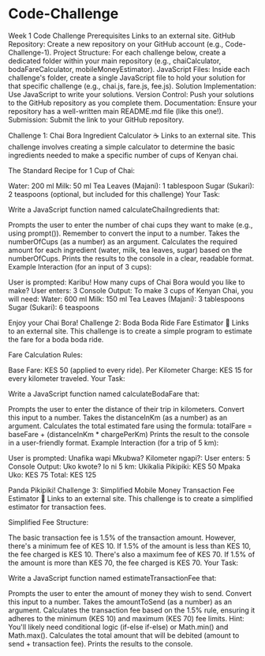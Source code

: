 # Code-Challenge
Week 1 Code Challenge
Prerequisites
Links to an external site.
GitHub Repository: Create a new repository on your GitHub account (e.g., Code-Challenge-1).
Project Structure: For each challenge below, create a dedicated folder within your main repository (e.g., chaiCalculator, bodaFareCalculator, mobileMoneyEstimator).
JavaScript Files: Inside each challenge's folder, create a single JavaScript file to hold your solution for that specific challenge (e.g., chai.js, fare.js, fee.js).
Solution Implementation: Use JavaScript to write your solutions.
Version Control: Push your solutions to the GitHub repository as you complete them.
Documentation: Ensure your repository has a well-written main README.md file (like this one!).
Submission: Submit the link to your GitHub repository.
 

Challenge 1: Chai Bora Ingredient Calculator ☕
Links to an external site.
This challenge involves creating a simple calculator to determine the basic ingredients needed to make a specific number of cups of Kenyan chai.

The Standard Recipe for 1 Cup of Chai:

Water: 200 ml
Milk: 50 ml
Tea Leaves (Majani): 1 tablespoon
Sugar (Sukari): 2 teaspoons (optional, but included for this challenge)
Your Task:

Write a JavaScript function named calculateChaiIngredients that:

Prompts the user to enter the number of chai cups they want to make (e.g., using prompt()). Remember to convert the input to a number.
Takes the numberOfCups (as a number) as an argument.
Calculates the required amount for each ingredient (water, milk, tea leaves, sugar) based on the numberOfCups.
Prints the results to the console in a clear, readable format.
Example Interaction (for an input of 3 cups):

User is prompted: Karibu! How many cups of Chai Bora would you like to make?
User enters: 3
Console Output:
To make 3 cups of Kenyan Chai, you will need:
Water: 600 ml
Milk: 150 ml
Tea Leaves (Majani): 3 tablespoons
Sugar (Sukari): 6 teaspoons

Enjoy your Chai Bora!
Challenge 2: Boda Boda Ride Fare Estimator 🛵
Links to an external site.
This challenge is to create a simple program to estimate the fare for a boda boda ride.

Fare Calculation Rules:

Base Fare: KES 50 (applied to every ride).
Per Kilometer Charge: KES 15 for every kilometer traveled.
Your Task:

Write a JavaScript function named calculateBodaFare that:

Prompts the user to enter the distance of their trip in kilometers. Convert this input to a number.
Takes the distanceInKm (as a number) as an argument.
Calculates the total estimated fare using the formula: totalFare = baseFare + (distanceInKm * chargePerKm)
Prints the result to the console in a user-friendly format.
Example Interaction (for a trip of 5 km):

User is prompted: Unafika wapi Mkubwa? Kilometer ngapi?:
User enters: 5
Console Output:
Uko kwote? Io ni 5 km:
Ukikalia Pikipiki: KES 50
Mpaka Uko: KES 75
Total: KES 125

Panda Pikipiki!
Challenge 3: Simplified Mobile Money Transaction Fee Estimator 📱
Links to an external site.
This challenge is to create a simplified estimator for transaction fees.

Simplified Fee Structure:

The basic transaction fee is 1.5% of the transaction amount.
However, there's a minimum fee of KES 10. If 1.5% of the amount is less than KES 10, the fee charged is KES 10.
There's also a maximum fee of KES 70. If 1.5% of the amount is more than KES 70, the fee charged is KES 70.
Your Task:

Write a JavaScript function named estimateTransactionFee that:

Prompts the user to enter the amount of money they wish to send. Convert this input to a number.
Takes the amountToSend (as a number) as an argument.
Calculates the transaction fee based on the 1.5% rule, ensuring it adheres to the minimum (KES 10) and maximum (KES 70) fee limits.
Hint: You'll likely need conditional logic (if-else if-else) or Math.min() and Math.max().
Calculates the total amount that will be debited (amount to send + transaction fee).
Prints the results to the console.

